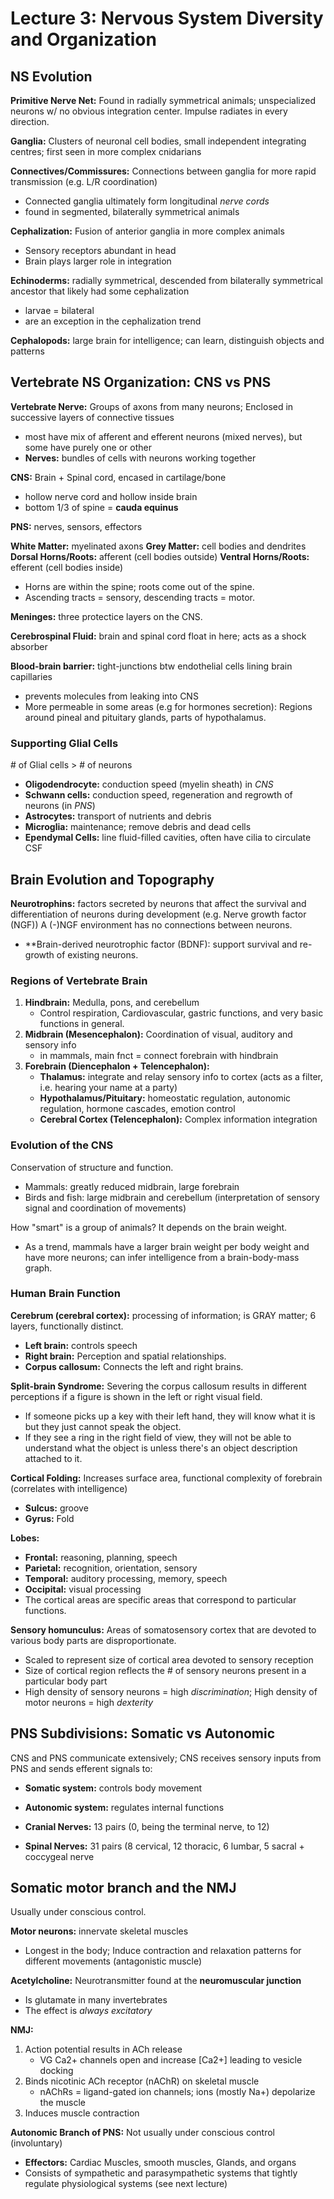 # Lecture 3: Nervous System Diversity and Organization

## NS Evolution

**Primitive Nerve Net:** Found in radially symmetrical animals; unspecialized neurons w/ no obvious integration center. Impulse radiates in every direction.

**Ganglia:** Clusters of neuronal cell bodies, small independent integrating centres; first seen in more complex cnidarians

**Connectives/Commissures:** Connections between ganglia for more rapid transmission (e.g. L/R coordination)
* Connected ganglia ultimately form longitudinal *nerve cords*
* found in segmented, bilaterally symmetrical animals

**Cephalization:** Fusion of anterior ganglia in more complex animals
* Sensory receptors abundant in head
* Brain plays larger role in integration

**Echinoderms:** radially symmetrical, descended from bilaterally symmetrical ancestor that likely had some cephalization 
* larvae = bilateral
* are an exception in the cephalization trend

**Cephalopods:** large brain for intelligence; can learn, distinguish objects and patterns

## Vertebrate NS Organization: CNS vs PNS

**Vertebrate Nerve:** Groups of axons from many neurons; Enclosed in successive layers  of connective tissues
* most have mix of afferent and efferent neurons (mixed nerves), but some have purely one or other
* **Nerves:** bundles of cells with neurons working together

**CNS:** Brain + Spinal cord, encased in cartilage/bone
* hollow nerve cord and hollow inside brain
* bottom 1/3 of spine = **cauda equinus**

**PNS:** nerves, sensors, effectors

**White Matter:** myelinated axons
**Grey Matter:** cell bodies and dendrites
**Dorsal Horns/Roots:** afferent (cell bodies outside)
**Ventral Horns/Roots:** efferent (cell bodies inside)
* Horns are within the spine; roots come out of the spine.
* Ascending tracts = sensory, descending tracts = motor.

**Meninges:** three protectice layers on the CNS.

**Cerebrospinal Fluid:** brain and spinal cord float in here; acts as a shock absorber

**Blood-brain barrier:** tight-junctions btw endothelial cells lining  brain capillaries
* prevents molecules from leaking into CNS
* More permeable in  some areas (e.g for  hormones secretion): Regions around pineal and pituitary glands, parts of hypothalamus.

### Supporting Glial Cells
\# of Glial cells > # of neurons
* **Oligodendrocyte:** conduction speed  (myelin sheath) in *CNS*
* **Schwann cells:** conduction speed, regeneration and regrowth of neurons (in *PNS*)
* **Astrocytes:** transport of nutrients and debris
* **Microglia:** maintenance; remove debris and dead cells
* **Ependymal Cells:** line fluid-filled cavities, often have cilia to circulate CSF

## Brain Evolution and Topography
**Neurotrophins:** factors secreted by neurons that affect the survival and differentiation of neurons during development (e.g. Nerve  growth factor (NGF)) A (-)NGF environment has no connections between neurons.
* **Brain-derived neurotrophic factor (BDNF): support survival and re-growth of existing neurons. 

### Regions of Vertebrate Brain
1) **Hindbrain:** Medulla, pons, and cerebellum
   * Control respiration, Cardiovascular, gastric functions, and very basic functions in general.
2) **Midbrain (Mesencephalon):** Coordination of visual, auditory and sensory info 
   * in mammals, main fnct = connect forebrain with hindbrain
3) **Forebrain (Diencephalon + Telencephalon):** 
   * **Thalamus:** integrate and relay sensory info to cortex (acts as  a filter, i.e. hearing your name at a party)
   * **Hypothalamus/Pituitary:** homeostatic regulation, autonomic regulation, hormone cascades, emotion control
   * **Cerebral Cortex (Telencephalon):** Complex information integration

### Evolution of the CNS
Conservation of structure and function.
* Mammals: greatly reduced midbrain, large forebrain
* Birds and fish: large midbrain and cerebellum (interpretation of sensory signal and coordination of movements)

How "smart" is a group of animals? It depends on the brain weight.
* As a trend, mammals have a larger brain weight per body weight and have more neurons; can infer intelligence from a brain-body-mass graph.

### Human Brain Function
**Cerebrum (cerebral cortex):** processing of information; is GRAY matter; 6 layers, functionally distinct.
* **Left brain:** controls speech
* **Right brain:** Perception and spatial relationships.
* **Corpus callosum:** Connects the left and right brains.

**Split-brain Syndrome:** Severing the corpus callosum results in different perceptions if a figure is shown in the left or right visual field.
* If someone picks up a key with their left hand, they will know what it is but they just cannot speak the object.
* If they see a ring in the right field of view, they will not be able to understand what the object is unless there's an object description attached to it.

**Cortical Folding:** Increases surface area, functional complexity of forebrain  (correlates with intelligence)
* **Sulcus:** groove
* **Gyrus:** Fold

**Lobes:**
* **Frontal:** reasoning, planning,  speech
* **Parietal:** recognition,  orientation, sensory
* **Temporal:** auditory  processing, memory, speech
* **Occipital:** visual processing
* The cortical areas are specific areas that correspond to particular functions.

**Sensory homunculus:** Areas of somatosensory cortex that are devoted to various body parts are disproportionate.
* Scaled to represent size of  cortical area devoted to  sensory reception
* Size of cortical region  reflects the # of sensory  neurons present in a  particular body part
* High density of sensory neurons = high *discrimination*; High density of motor neurons = high *dexterity*

## PNS Subdivisions: Somatic vs Autonomic

CNS and PNS communicate extensively; CNS receives sensory inputs from PNS and sends efferent signals to:
* **Somatic system:** controls body movement
* **Autonomic system:** regulates internal functions

* **Cranial Nerves:** 13 pairs (0, being the terminal nerve, to 12)
* **Spinal Nerves:** 31 pairs (8 cervical, 12 thoracic, 6 lumbar, 5 sacral + coccygeal nerve

## Somatic motor branch and the NMJ
Usually under conscious control.

**Motor neurons:** innervate skeletal muscles
* Longest in the body; Induce contraction and relaxation patterns for different movements (antagonistic muscle)

**Acetylcholine:** Neurotransmitter found at the **neuromuscular junction**
* Is glutamate in many invertebrates
* The effect is *always excitatory*

**NMJ:**
1) Action potential results in ACh release
   * VG Ca2+ channels open and increase [Ca2+] leading to vesicle docking
2) Binds nicotinic ACh receptor (nAChR) on skeletal muscle
   * nAChRs = ligand-gated ion channels; ions (mostly Na+) depolarize the muscle
3) Induces muscle contraction

**Autonomic Branch of PNS:** Not usually under conscious control (involuntary)
* **Effectors:** Cardiac Muscles, smooth muscles, Glands, and organs
* Consists of sympathetic and parasympathetic systems that tightly regulate physiological systems (see next lecture)

